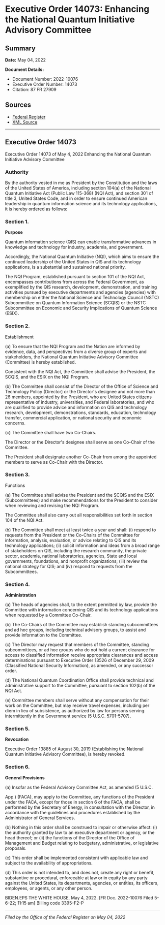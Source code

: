 # Executive Order 14073: Enhancing the National Quantum Initiative Advisory Committee

## Summary

**Date:** May 04, 2022

**Document Details:**
- Document Number: 2022-10076
- Executive Order Number: 14073
- Citation: 87 FR 27909

## Sources
- [Federal Register](https://www.federalregister.gov/documents/2022/05/09/2022-10076/enhancing-the-national-quantum-initiative-advisory-committee)
- [XML Source](https://www.federalregister.gov/documents/full_text/xml/2022/05/09/2022-10076.xml)

---

## Executive Order 14073

Executive Order 14073 of May 4, 2022
Enhancing the National Quantum Initiative Advisory Committee
### Authority

By the authority vested in me as President by the Constitution and the laws of the United States of America, including section 104(a) of the National Quantum Initiative Act (Public Law 115-368) (NQI Act), and section 301 of title 3, United States Code, and in order to ensure continued American leadership in quantum information science and its technology applications, it is hereby ordered as follows:
### Section 1.

**Purpose**

Quantum information science (QIS) can enable transformative advances in knowledge and technology for industry, academia, and government.

Accordingly, the National Quantum Initiative (NQI), which aims to ensure the continued leadership of the United States in QIS and its technology applications, is a substantial and sustained national priority.

The NQI Program, established pursuant to section 101 of the NQI Act, encompasses contributions from across the Federal Government, as exemplified by the QIS research, development, demonstration, and training activities pursued by executive departments and agencies (agencies) with membership on either the National Science and Technology Council (NSTC) Subcommittee on Quantum Information Science (SCQIS) or the NSTC Subcommittee on Economic and Security Implications of Quantum Science (ESIX).
### Section 2.

Establishment

(a) To ensure that the NQI Program and the Nation are informed by evidence, data, and perspectives from a diverse group of experts and stakeholders, the National Quantum Initiative Advisory Committee (Committee) is hereby established.

Consistent with the NQI Act, the Committee shall advise the President, the SCQIS, and the ESIX on the NQI Program.

(b) The Committee shall consist of the Director of the Office of Science and Technology Policy (Director) or the Director's designee and not more than 26 members, appointed by the President, who are United States citizens representative of industry, universities, and Federal laboratories, and who are qualified to provide advice and information on QIS and technology research, development, demonstrations, standards, education, technology transfer, commercial application, or national security and economic concerns.

(c) The Committee shall have two Co-Chairs.

The Director or the Director's designee shall serve as one Co-Chair of the Committee.

The President shall designate another Co-Chair from among the appointed members to serve as Co-Chair with the Director.
### Section 3.

Functions

(a) The Committee shall advise the President and the SCQIS and the ESIX (Subcommittees) and make recommendations for the President to consider when reviewing and revising the NQI Program.

The Committee shall also carry out all responsibilities set forth in section 104 of the NQI Act.

(b) The Committee shall meet at least twice a year and shall:
    (i) respond to requests from the President or the Co-Chairs of the Committee for information, analysis, evaluation, or advice relating to QIS and its technology applications;
    (ii) solicit information and ideas from a broad range of stakeholders on QIS, including the research community, the private sector, academia, national laboratories, agencies, State and local governments, foundations, and nonprofit organizations;
    (iii) review the national strategy for QIS; and
    (iv) respond to requests from the Subcommittees.
### Section 4.

**Administration**

(a) The heads of agencies shall, to the extent permitted by law, provide the Committee with information concerning QIS and its technology applications when requested by a Committee Co-Chair.

(b) The Co-Chairs of the Committee may establish standing subcommittees and ad hoc groups, including technical advisory groups, to assist and provide information to the Committee.

(c) The Director may request that members of the Committee, standing subcommittees, or ad hoc groups who do not hold a current clearance for access to classified information receive appropriate clearances and access determinations pursuant to Executive Order 13526 of December 29, 2009 (Classified National Security Information), as amended, or any successor order.

(d) The National Quantum Coordination Office shall provide technical and administrative support to the Committee, pursuant to section 102(b) of the NQI Act.

(e) Committee members shall serve without any compensation for their work on the Committee, but may receive travel expenses, including per diem in lieu of subsistence, as authorized by law for persons serving intermittently in the Government service (5 U.S.C. 5701-5707).
### Section 5.

**Revocation**

Executive Order 13885 of August 30, 2019 (Establishing the National Quantum Initiative Advisory Committee), is hereby revoked.
### Section 6.

**General Provisions**

(a) Insofar as the Federal Advisory Committee Act, as amended (5 U.S.C.

App.) (FACA), may apply to the Committee, any functions of the President under the FACA, except for those in section 6 of the FACA, shall be performed by the Secretary of Energy, in consultation with the Director, in accordance with the guidelines and procedures established by the Administrator of General Services.

(b) Nothing in this order shall be construed to impair or otherwise affect:
    (i) the authority granted by law to an executive department or agency, or the head thereof; or
    (ii) the functions of the Director of the Office of Management and Budget relating to budgetary, administrative, or legislative proposals.

(c) This order shall be implemented consistent with applicable law and subject to the availability of appropriations.

(d) This order is not intended to, and does not, create any right or benefit, substantive or procedural, enforceable at law or in equity by any party against the United States, its departments, agencies, or entities, its officers, employees, or agents, or any other person.

BIDEN.EPS
THE WHITE HOUSE,
May 4, 2022.
[FR Doc. 2022-10076 
Filed 5-6-22; 11:15 am]
Billing code 3395-F2-P

---

*Filed by the Office of the Federal Register on May 04, 2022*
